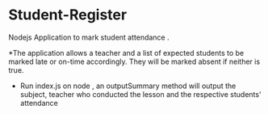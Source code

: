# Student-Register
Nodejs Application to mark student attendance .

 *The application allows a teacher and a list of expected students to be marked late or on-time accordingly. They will be marked
 absent if neither is true.
  * Run index.js on node ,  an outputSummary method will output the subject, teacher who conducted the lesson and
      the respective students' attendance
    
    
